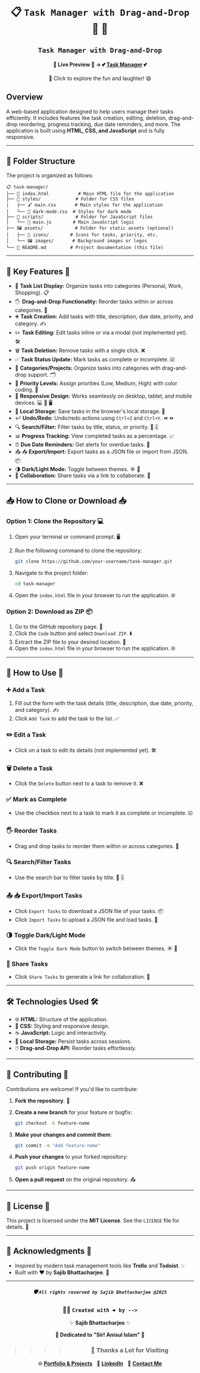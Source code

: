 <div align="center">

# 📋 `Task Manager with Drag-and-Drop` 🚀 🎵

## `Task Manager with Drag-and-Drop`

#### 🌟 **Live Preview** 🌟 → 💕 [**Task Manager**](https://musicplayer2025.netlify.app/) 💕

🎉 Click to explore the fun and laughter! 😄

</div>

## Overview

A web-based application designed to help users manage their tasks efficiently. It includes features like task creation, editing, deletion, drag-and-drop reordering, progress tracking, due date reminders, and more. The application is built using **HTML, CSS, and JavaScript** and is fully responsive.

---

## 📂 Folder Structure

The project is organized as follows:

```
📋 task-manager/
├── 📄 index.html           # Main HTML file for the application
├── 🎨 styles/             # Folder for CSS files
│   ├── 🖌️ main.css       # Main styles for the application
│   └── 🌙 dark-mode.css  # Styles for dark mode
├── 📜 scripts/            # Folder for JavaScript files
│   └── 🚀 main.js        # Main JavaScript logic
├── 🖼️ assets/            # Folder for static assets (optional)
│   ├── 📌 icons/        # Icons for tasks, priority, etc.
│   └── 🖼️ images/       # Background images or logos
└── 📖 README.md         # Project documentation (this file)
```

---

## 🌟 Key Features 🌟

- 📝 **Task List Display:** Organize tasks into categories (Personal, Work, Shopping). 📋
- 🖐️ **Drag-and-Drop Functionality:** Reorder tasks within or across categories. 🔄
- ➕ **Task Creation:** Add tasks with title, description, due date, priority, and category. ✍️
- ✏️ **Task Editing:** Edit tasks inline or via a modal (not implemented yet). 🛠️
- 🗑️ **Task Deletion:** Remove tasks with a single click. ❌
- ✅ **Task Status Update:** Mark tasks as complete or incomplete. ☑️
- 📂 **Categories/Projects:** Organize tasks into categories with drag-and-drop support. 🗂️
- 🚦 **Priority Levels:** Assign priorities (Low, Medium, High) with color coding. 🌈
- 📱 **Responsive Design:** Works seamlessly on desktop, tablet, and mobile devices. 💻 📱 🖥️
- 💾 **Local Storage:** Save tasks in the browser's local storage. 💾
- ↩️ **Undo/Redo:** Undo/redo actions using `Ctrl+Z` and `Ctrl+Y`. ⏪ ⏩
- 🔍 **Search/Filter:** Filter tasks by title, status, or priority. 🔎 🎚️
- 📊 **Progress Tracking:** View completed tasks as a percentage. 📈
- ⏰ **Due Date Reminders:** Get alerts for overdue tasks. 🔔
- 📤 📥 **Export/Import:** Export tasks as a JSON file or import from JSON. 📦
- 🌗 **Dark/Light Mode:** Toggle between themes. ☀️ 🌙
- 🤝 **Collaboration:** Share tasks via a link to collaborate. 🔗

---

## 📥 How to Clone or Download 📥

### Option 1: Clone the Repository 💻

1. Open your terminal or command prompt. 🖥️
2. Run the following command to clone the repository:

   ```bash
   git clone https://github.com/your-username/task-manager.git
   ```

3. Navigate to the project folder:

   ```bash
   cd task-manager
   ```

4. Open the `index.html` file in your browser to run the application. 🌐

### Option 2: Download as ZIP 📦

1. Go to the GitHub repository page. 🔗
2. Click the `Code` button and select `Download ZIP`. ⬇️
3. Extract the ZIP file to your desired location. 📂
4. Open the `index.html` file in your browser to run the application. 🌐

---

## 🚀 How to Use 🚀

### ➕ Add a Task

1. Fill out the form with the task details (title, description, due date, priority, and category). ✍️
2. Click `Add Task` to add the task to the list. ✅

### ✏️ Edit a Task

- Click on a task to edit its details (not implemented yet). 🛠️

### 🗑️ Delete a Task

- Click the `Delete` button next to a task to remove it. ❌

### ✅ Mark as Complete

- Use the checkbox next to a task to mark it as complete or incomplete. ☑️

### 🖐️ Reorder Tasks

- Drag and drop tasks to reorder them within or across categories. 🔄

### 🔍 Search/Filter Tasks

- Use the search bar to filter tasks by title. 🔎 🎚️

### 📤 📥 Export/Import Tasks

- Click `Export Tasks` to download a JSON file of your tasks. 📦
- Click `Import Tasks` to upload a JSON file and load tasks. 📂

### 🌗 Toggle Dark/Light Mode

- Click the `Toggle Dark Mode` button to switch between themes. ☀️ 🌙

### 🤝 Share Tasks

- Click `Share Tasks` to generate a link for collaboration. 🔗

---

## 🛠️ Technologies Used 🛠️

- 🌐 **HTML:** Structure of the application.
- 🎨 **CSS:** Styling and responsive design.
- ☕ **JavaScript:** Logic and interactivity.
- 💾 **Local Storage:** Persist tasks across sessions.
- 🖱️ **Drag-and-Drop API:** Reorder tasks effortlessly.

---

## 🤝 Contributing 🤝

Contributions are welcome! If you'd like to contribute:

1. **Fork the repository**. 🍴
2. **Create a new branch** for your feature or bugfix:

   ```bash
   git checkout -b feature-name
   ```

3. **Make your changes and commit them**:

   ```bash
   git commit -m "Add feature-name"
   ```

4. **Push your changes** to your forked repository:

   ```bash
   git push origin feature-name
   ```

5. **Open a pull request** on the original repository. 📤

---

## 📜 License 📜

This project is licensed under the **MIT License**. See the `LICENSE` file for details. 📄

---

## 🙏 Acknowledgments 🙏

- Inspired by modern task management tools like **Trello** and **Todoist**. 💡
- Built with ❤️ by **Sajib Bhattacharjee**. 💖

---

<div align="center">

##### 🛡️ `All rights reserved by Sajib Bhattacharjee @2025`

### 👨‍💻 `Created with ❤️ by -->`

✨ **Sajib Bhattacharjee** ✨

**💖 Dedicated to "Sir! Anisul Islam" 💖**

> > > > ### 🙏 Thanks a Lot for Visiting

🌐 [**Portfolio & Projects**](https://github.com/Sajib-Bhattacharjee)  
💼 [**LinkedIn**](https://www.linkedin.com/in/sajib-bhattacharjee-42682a178/)  
📧 [**Contact Me**](mailto:sajibbhattacjarjee2000@gmail.com)

</div>
